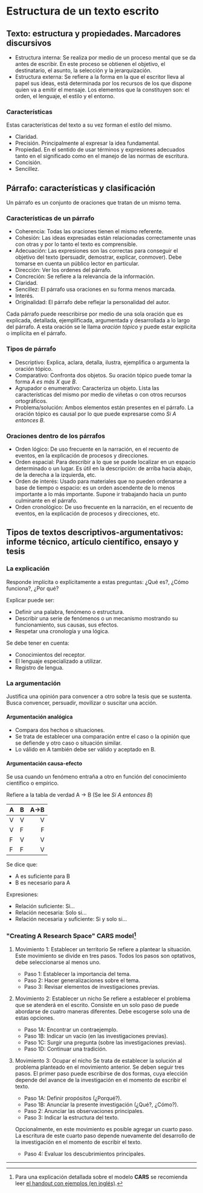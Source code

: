 # Estructura de un texto escrito

## Texto: estructura y propiedades. Marcadores discursivos

* Estructura interna: Se realiza por medio de un  proceso mental que se da antes de escribir. En
  este  proceso  se  obtienen el  objetivo,  el  destinatario,  el  asunto, la  selección  y  la
  jerarquización.
* Estructura externa: Se refiere a la forma en la que el escritor lleva al papel sus ideas, está
  determinada por los  recursos de los que dispone  quien va a emitir el  mensaje. Los elementos
  que la constituyen son: el orden, el lenguaje, el estilo y el entorno.

### Características

Estas características del texto a su vez forman el estilo del mismo.

* Claridad.
* Precisión. Principalmente al expresar la idea fundamental.
* Propiedad. En el sentido de usar términos y expresiones adecuados tanto en el significado como
  en el manejo de las normas de escritura.
* Concisión.
* Sencillez.

## Párrafo: características y clasificación

Un párrafo es un conjunto de oraciones que tratan de un mismo tema.

### Características de un párrafo

* Coherencia: Todas las oraciones tienen el mismo referente.
* Cohesión: Las ideas expresadas están relacionadas  correctamente unas con otras y por lo tanto
  el texto es comprensible.
* Adecuación: Las expresiones son las correctas para conseguir el objetivo del texto (persuadir,
  demostrar, explicar, conmover).  Debe tomarse en cuenta un público lector en particular.
* Dirección: Ver los ordenes del párrafo.
* Concreción: Se refiere a la relevancia de la información.
* Claridad.
* Sencillez: El párrafo usa oraciones en su forma menos marcada.
* Interés.
* Originalidad: El párrafo debe reflejar la personalidad del autor.

Cada párrafo  puede reescribirse  por medio  de una  sola oración  que es  explicada, detallada,
ejemplificada, argumentada y  desarrollada a lo largo  del párrafo.  A esta oración  se le llama
*oración tópico* y puede estar explicita o implícita en el párrafo.

### Tipos de párrafo

* Descriptivo: Explica, aclara, detalla, ilustra, ejemplifica o argumenta la oración tópico.
* Comparativo: Confronta dos objetos. Su oración tópico puede tomar la forma *A es más X que B*.
* Agrupador o enumerativo: Caracteriza un objeto.  Lista las características del mismo por medio
  de viñetas o con otros recursos ortográficos.
* Problema/solución: Ambos elementos están presentes en el párrafo.  La oración tópico es causal
  por lo que puede expresarse como *Si A entonces B*.

### Oraciones dentro de los párrafos

* Orden lógico: De  uso frecuente en la narración, en el recuento  de eventos, en la explicación
  de procesos y direcciones.
* Orden  espacial: Para describir  a lo que  se puede localizar en  un espacio determinado  o un
  lugar. Es útil en la descripción: de arriba hacia abajo, de la derecha a la izquierda, etc.
* Orden de interés: Usado para materiales que no pueden ordenarse a base de tiempo o espacio: es
  un orden ascendente de lo menos importante a lo más importante.  Supone ir trabajando hacia un
  punto culminante en el párrafo.
* Orden cronológico:  De uso  frecuente en  la narración,  en el  recuento de  eventos, en  la
  explicación de procesos y direcciones, etc.

## Tipos de textos descriptivos-argumentativos: informe técnico, artículo científico, ensayo y tesis

### La explicación

Responde implícita o explícitamente a estas preguntas: ¿Qué es?, ¿Cómo funciona?, ¿Por qué?

Explicar puede ser:
* Definir una palabra, fenómeno o estructura.
* Describir una serie de fenómenos o un mecanismo mostrando su funcionamiento, sus causas, sus efectos.
* Respetar una cronología y una lógica.

Se debe tener en cuenta:
* Conocimientos del receptor.
* El lenguaje especializado a utilizar.
* Registro de lengua.

### La argumentación

Justifica una  opinión para convencer a  otro sobre la  tesis que se sustenta.  Busca convencer,
persuadir, movilizar o suscitar una acción.

#### Argumentación analógica

* Compara dos hechos o situaciones.
* Se trata de establecer una comparación entre el  caso o la opinión que se defiende y otro caso
  o situación similar.
* Lo válido en A también debe ser válido y aceptado en B.

#### Argumentación causa-efecto

Se usa cuando un fenómeno entraña a otro en función del conocimiento científico o empírico.
    
Refiere a la tabla de verdad A -> B (Se lee *Si A entonces B*)
    
| A | B | A->B |
|---|---|-----:|
| V | V |   V  |
| V | F |   F  |
| F | V |   V  |
| F | F |   V  |
    
Se dice que:
* A es suficiente para B
* B es necesario para A
    
Expresiones:
* Relación suficiente: Si...
* Relación necesaria: Solo si...
* Relación necesaria y suficiente: Si y solo si...

### "Creating A Research Space" **CARS** model[^1]

1. Movimiento 1: Establecer un territorio
   Se refiere a plantear la situación. Este movimiento  se divide en tres pasos. Todos los pasos
   son optativos, debe seleccionarse al menos uno.
   * Paso 1: Establecer la importancia del tema.
   * Paso 2: Hacer generalizaciones sobre el tema.
   * Paso 3: Revisar elementos de investigaciones previas.

2. Movimiento 2: Establecer un nicho
   Se refiere a establecer  el problema que se atenderá en el escrito.  Consiste en un solo paso
   de puede abordarse de cuatro maneras diferentes. Debe escogerse solo una de estas opciones.
   * Paso 1A: Encontrar un contraejemplo.
   * Paso 1B: Indicar un vacío (en las investigaciones previas).
   * Paso 1C: Surgir una pregunta (sobre las investigaciones previas).
   * Paso 1D: Continuar una tradición.

3. Movimiento 3: Ocupar el nicho
   Se trata de establecer la solución al problema planteado en el movimiento anterior.  Se deben
   seguir tres pasos. El  primer paso puede escribirse de dos formas,  cuya elección depende del
   avance de la investigación en el momento de escribir el texto.
   * Paso 1A: Definir propósitos (¿Porqué?).
   * Paso 1B: Anunciar la presente investigación (¿Qué?, ¿Cómo?).
   * Paso 2: Anunciar las observaciones principales.
   * Paso 3: Indicar la estructura del texto.
   
   Opcionalmente, en  este movimiento es  posible agregar un cuarto  paso. La escritura  de este
   cuarto paso depende nuevamente  del desarrollo de la investigación en  el momento de escribir
   el texto.
   * Paso 4: Evaluar los descubrimientos principales.
___
[^1]:   Para   una   explicación   detallada    sobre   el   modelo   **CARS**   se   recomienda leer [el handout con ejemplos (en inglés)](http://www.cs.tut.fi/kurssit/SGN-16006/academic_writing/cars_model_handout.pdf).
